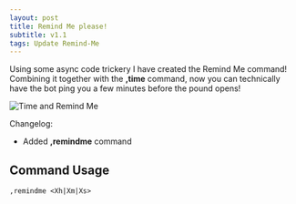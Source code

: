 ```yaml
---
layout: post
title: Remind Me please!
subtitle: v1.1
tags: Update Remind-Me
---
```


Using some async code trickery I have created the Remind Me command! Combining it together with the **,time** command, now you can technically have the bot ping you a few minutes before the pound opens!

<img src="{{ site.baseurl }}/assets/img/blog/time_and_remind_me.png" alt="Time and Remind Me">

Changelog:
* Added **,remindme** command

## Command Usage
```
,remindme <Xh|Xm|Xs>
```
